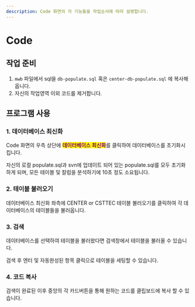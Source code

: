 ```yaml
---
description: Code 화면의 각 기능들을 작업순서에 따라 설명합니다.
---
```


# Code

## 작업 준비

1. `mwb` 파일에서 sql을 `db-populate.sql` 혹은 `center-db-populate.sql` 에 복사해 옵니다.
2. 자신의 작업영역 이외 코드를 제거합니다.

## 프로그램 사용

### 1. 데이터베이스 최신화

Code 화면의 우측 상단에 <mark style="color:purple;">**데이터베이스 최신화**</mark>를 클릭하여 데이터베이스를 초기화시킵니다.&#x20;

자신의 로컬 populate.sql과 svn에 업데이트 되어 있는 populate.sql를 모두 초기화 하게 되며, 모든 테이블 및 칼럼을 분석하기에 10초 정도 소요됩니다.

### 2. 테이블 불러오기

데이터베이스 최신화 좌측에 CENTER or CSTTEC 테이블 불러오기를 클릭하여 각 데이터베이스의 테이블들을 불러옵니다.

### 3. 검색

데이터베이스를 선택하여 테이블을 불러왔다면 검색창에서 테이블을 불러올 수 있습니다.

검색 후 엔터 및 자동완성된 항목 클릭으로 테이블을 세팅할 수 있습니다.

### 4. 코드 복사

검색이 완료된 이후 중앙의 각 카드버튼을 통해 원하는 코드를 클립보드에 복사 할 수 있습니다.
